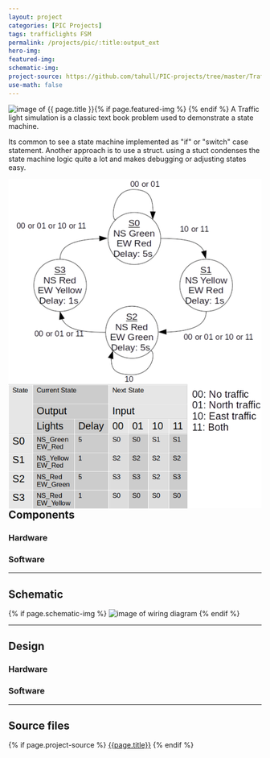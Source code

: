 ```yaml
---
layout: project                               
categories: [PIC Projects]                                 
tags: trafficlights FSM
permalink: /projects/pic/:title:output_ext     
hero-img:
featured-img:                                 
schematic-img:
project-source: https://github.com/tahull/PIC-projects/tree/master/Traffic_Lights.X
use-math: false
---
```


{% if page.featured-img %}
  <img src="{{ page.featured-img }}" alt="image of {{ page.title }}" title = "{{ page.title }}" class="img-fluid mr-3" align="left"/>{% endif %}
A Traffic light simulation is a classic text book problem used to demonstrate a state machine.

Its  common to see a state machine implemented as "if" or "switch" case statement. Another approach is to use a struct. using a stuct condenses the state machine logic quite a lot and makes debugging or adjusting states easy.

<img src="/images/projects/pic/traffic-lights/state-graph.png" alt="image of state graph" title="state graph" class="img-fluid" align="left"/>
<img src="/images/projects/pic/traffic-lights/state-table.png" alt="image of state table" title="state table" class="img-fluid" align="left"/>



---
## Components
### Hardware

### Software

---
## Schematic
{% if page.schematic-img %}
  <img src="{{ page.schematic-img }}" alt="image of wiring diagram" title="wiring diagram" class="img-fluid"/>
{% endif %}

---
## Design
### Hardware

### Software

---
## Source files
{% if page.project-source %}
  <a href="{{ page.project-source }}">{{page.title}}</a>
{% endif %}
